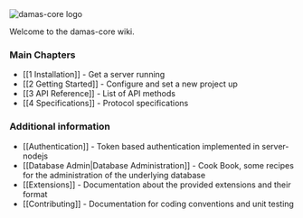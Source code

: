 <img src="http://damas-software.org/bin/damas-core_logo.svg?t=1" alt="damas-core logo"/>

Welcome to the damas-core wiki.

### Main Chapters
* [[1 Installation]] - Get a server running
* [[2 Getting Started]] - Configure and set a new project up
* [[3 API Reference]] - List of API methods
* [[4 Specifications]] - Protocol specifications

### Additional information
* [[Authentication]] - Token based authentication implemented in server-nodejs
* [[Database Admin|Database Administration]] -  Cook Book, some recipes for the administration of the underlying database
* [[Extensions]] - Documentation about the provided extensions and their format
* [[Contributing]] - Documentation for coding conventions and unit testing